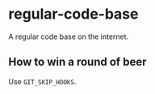 # regular-code-base
A regular code base on the internet.

## How to win a round of beer

Use `GIT_SKIP_HOOKS`.
